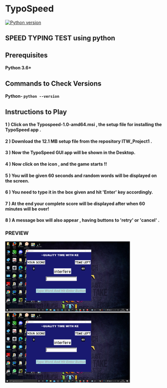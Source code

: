 
# TypoSpeed
[![Python version](https://img.shields.io/badge/python-3.8.5-brightgreen.svg)](https://www.python.org)

## SPEED TYPING TEST using python
## Prerequisites

#### Python 3.6+


## Commands to Check Versions

#### Python- `python --version`

## Instructions to Play
#### 1 ) Click on the Typospeed-1.0-amd64.msi , the setup file for installing the TypoSpeed app .
#### 2 ) Download the 12.1 MB setup file from the repository ITW_Project1 . 
#### 3 ) Now the TypoSpeed GUI app will be shown in the Desktop.
#### 4 ) Now click on the icon , and the game starts !!


 
#### 5 ) You will be given 60 seconds and random words will be displayed on the screen.
#### 6 ) You need to type it in the box given and hit 'Enter' key accordingly.
#### 7 ) At the end your complete score will be displayed after when 60 minutes will be over!
#### 8 ) A message box will also appear , having buttons to 'retry' or 'cancel' . 
###  PREVIEW
<img src="2021-06-24 (1).png" width="400" >
<img src="2021-06-24 (1).png" width="400" >
